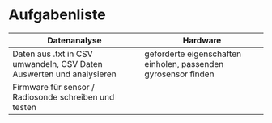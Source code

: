 # Aufgabenliste

|Datenanalyse	|Hardware	|
|---------------|---------------|
|Daten aus .txt in CSV umwandeln, CSV Daten Auswerten und analysieren|geforderte eigenschaften einholen, passenden gyrosensor finden|
|Firmware für sensor / Radiosonde schreiben und testen| |
